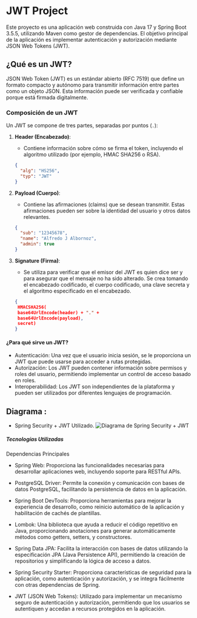 # JWT Project

Este proyecto es una aplicación web construida con Java 17 y Spring Boot 3.5.5, utilizando Maven como gestor de dependencias. El objetivo principal de la aplicación es implementar autenticación y autorización mediante JSON Web Tokens (JWT).

## ¿Qué es un JWT?

JSON Web Token (JWT) es un estándar abierto (RFC 7519) que define un formato compacto y autónomo para transmitir información entre partes como un objeto JSON. Esta información puede ser verificada y confiable porque está firmada digitalmente.

### Composición de un JWT

Un JWT se compone de tres partes, separadas por puntos (`.`):

1. **Header (Encabezado)**:
   - Contiene información sobre cómo se firma el token, incluyendo el algoritmo utilizado (por ejemplo, HMAC SHA256 o RSA).

   ```json
   {
     "alg": "HS256",
     "typ": "JWT"
   }


2. **Payload (Cuerpo)**:
   - Contiene las afirmaciones (claims) que se desean transmitir. Estas afirmaciones pueden ser sobre la identidad del usuario y otros datos relevantes.

   ```json
   {
     "sub": "12345678",
     "name": "Alfredo J Albornoz",
     "admin": true
   }


3. **Signature (Firma)**:
   - Se utiliza para verificar que el emisor del JWT es quien dice ser y para asegurar que el mensaje no ha sido alterado. Se crea tomando el encabezado codificado, el cuerpo codificado, una clave secreta y el algoritmo especificado en el encabezado.

   ```json
   {
    HMACSHA256(
    base64UrlEncode(header) + "." +
    base64UrlEncode(payload),
    secret)
   }

  #### ¿Para qué sirve un JWT?
  
  - Autenticación: Una vez que el usuario inicia sesión, se le proporciona un JWT que puede usarse para acceder a rutas protegidas.
  - Autorización: Los JWT pueden contener información sobre permisos y roles del usuario, permitiendo implementar un control de acceso basado en roles.
  - Interoperabilidad: Los JWT son independientes de la plataforma y pueden ser utilizados por diferentes lenguajes de programación.

   ## Diagrama :
   - Spring Security + JWT Utilizado.
   ![Diagrama de Spring Security + JWT](JWT%20Diagrama.png)

  ##### Tecnologías Utilizadas
  Dependencias Principales
  - Spring Web: Proporciona las funcionalidades necesarias para desarrollar aplicaciones web, incluyendo soporte para RESTful APIs.
  
  - PostgreSQL Driver: Permite la conexión y comunicación con bases de datos PostgreSQL, facilitando la persistencia de datos en la aplicación.
  
  - Spring Boot DevTools: Proporciona herramientas para mejorar la experiencia de desarrollo, como reinicio automático de la aplicación y habilitación de cachés de plantillas.
  
  - Lombok: Una biblioteca que ayuda a reducir el código repetitivo en Java, proporcionando anotaciones para generar automáticamente métodos como getters, setters, y constructores.
  
  - Spring Data JPA: Facilita la interacción con bases de datos utilizando la especificación JPA (Java Persistence API), permitiendo la creación de repositorios y simplificando la lógica de acceso a datos.
  
  - Spring Security Starter: Proporciona características de seguridad para la aplicación, como autenticación y autorización, y se integra fácilmente con otras dependencias de Spring.
  
  - JWT (JSON Web Tokens): Utilizado para implementar un mecanismo seguro de autenticación y autorización, permitiendo que los usuarios se autentiquen y accedan a recursos protegidos en la aplicación.
